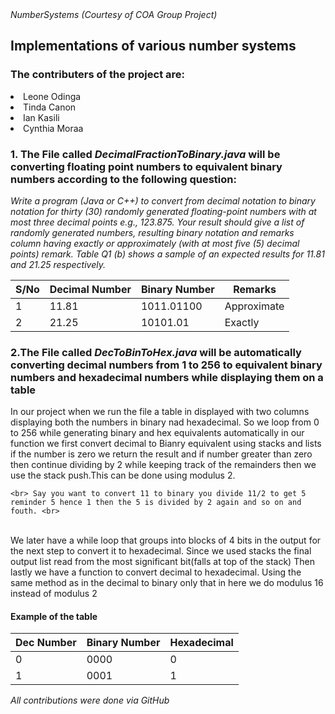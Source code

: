 </h1><i> NumberSystems (Courtesy of COA Group Project)</h1></i>
 <h2><b>Implementations of various number systems</b></h2>

 <h3> The contributers of the project are: </h3>
    <li> Leone Odinga</li> 
    <li>Tinda Canon</li>
    <li>Ian Kasili</li>
    <li>Cynthia Moraa</li>



 
 <h3>1. The File called <em>DecimalFractionToBinary.java</em> will be converting floating point numbers to equivalent binary numbers according to the following question:<br></h3>

 <p><i>Write a program (Java or C++) to convert from decimal notation to binary notation for thirty (30) 
 randomly generated floating-point numbers with at most three decimal points e.g., 123.875. Your result
should give a list of randomly generated numbers, resulting binary notation and remarks column having
exactly or approximately (with at most five (5) decimal points) remark. Table Q1 (b) shows a sample of an 
expected results for 11.81 and 21.25 respectively.</p></i>

<table>
<thead>
<th>S/No</th>
<th>Decimal Number</th>
<th>Binary Number</th>
<th>Remarks</th>
</thead>
<tbody>
<tr>
<td>1</td>
<td>11.81</td>
<td>1011.01100</td>
<td>Approximate</td>
</tr>

<tr>
<td>2</td>
<td>21.25</td>
<td>10101.01</td>
<td>Exactly</td>
</tr>

</tbody>
</table>

 <h3>2.The File called <em>DecToBinToHex.java</em> will be automatically converting decimal numbers from 1 to 256 to equivalent binary numbers and hexadecimal numbers while displaying them on a table<br></h3>

 <p>In our project when we run the file a table in displayed with two columns displaying both the numbers in binary nad hexadecimal. 
   So we loop from 0 to 256 while generating binary and hex equivalents automatically in our function we first convert decimal to Bianry equivalent using stacks and lists if the number is zero we return the result and if number greater than zero then continue dividing by 2 while keeping track of the remainders then we use the stack push.This can be done using modulus 2.<br>
    
    <br> Say you want to convert 11 to binary you divide 11/2 to get 5 reminder 5 hence 1 then the 5 is divided by 2 again and so on and fouth. <br>

   <br> We later have a while loop that groups into blocks of 4 bits in the output for the next step to convert it to hexadecimal.
   Since we used stacks the final output list read from the most significant bit(falls at top of the stack)
   Then lastly we have a function to convert decimal to hexadecimal. Using the same method as in the decimal to binary only that in here we do modulus 16 instead of modulus 2
</p>

<h4>Example of the table</h4>
<table>
<thead>

<th>Dec Number</th>
<th>Binary Number</th>
<th>Hexadecimal</th>
</thead>
<tbody>
<tr>

<td>0</td>
<td>0000</td>
<td>0</td>
</tr>

<tr>

<td>1</td>
<td>0001</td>
<td>1</td>
</tr>

</tbody>
</table> 


 </h1><i> All contributions were done via GitHub</h1></i>



